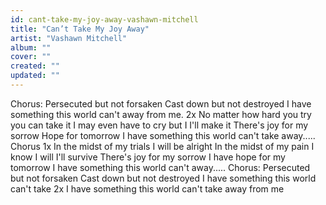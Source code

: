 ```yaml
---
id: cant-take-my-joy-away-vashawn-mitchell
title: "Can’t Take My Joy Away"
artist: "Vashawn Mitchell"
album: ""
cover: ""
created: ""
updated: ""
---
```


Chorus:
Persecuted but not forsaken
Cast down but not destroyed
I have something this world can't away from me. 2x
No matter how hard you try you can take it
I may even have to cry but I I'll make it
There's joy for my sorrow
Hope for tomorrow
I have something this world can't take away.....
Chorus 1x
In the midst of my trials I will be alright
In the midst of my pain I know I will I'll survive
There's joy for my sorrow
I have hope for my tomorrow
I have something this world can't away.....
Chorus:
Persecuted but not forsaken
Cast down but not destroyed
I have something this world can't take 2x
I have something this world can't take away from me